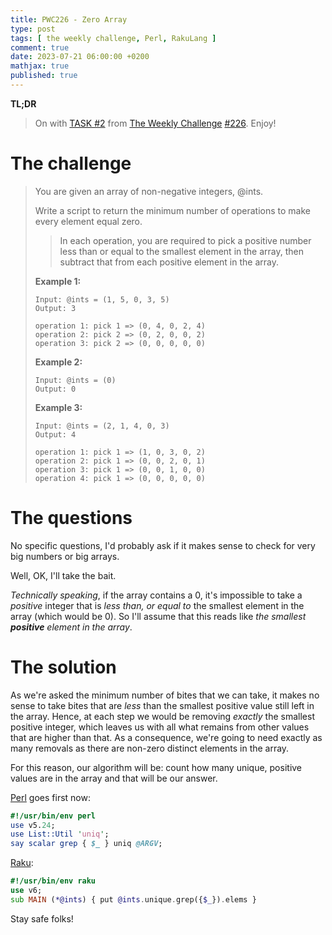 ```yaml
---
title: PWC226 - Zero Array
type: post
tags: [ the weekly challenge, Perl, RakuLang ]
comment: true
date: 2023-07-21 06:00:00 +0200
mathjax: true
published: true
---
```


**TL;DR**

> On with [TASK #2][] from [The Weekly Challenge][] [#226][].
> Enjoy!

# The challenge

> You are given an array of non-negative integers, @ints.
>
> Write a script to return the minimum number of operations to make every
> element equal zero.
>
>> In each operation, you are required to pick a positive number less than
>> or equal to the smallest element in the array, then subtract that from
>> each positive element in the array.
>
> **Example 1:**
>
>     Input: @ints = (1, 5, 0, 3, 5)
>     Output: 3
>
>     operation 1: pick 1 => (0, 4, 0, 2, 4)
>     operation 2: pick 2 => (0, 2, 0, 0, 2)
>     operation 3: pick 2 => (0, 0, 0, 0, 0)
>
> **Example 2:**
>
>     Input: @ints = (0)
>     Output: 0
>
> **Example 3:**
>
>     Input: @ints = (2, 1, 4, 0, 3)
>     Output: 4
>
>     operation 1: pick 1 => (1, 0, 3, 0, 2)
>     operation 2: pick 1 => (0, 0, 2, 0, 1)
>     operation 3: pick 1 => (0, 0, 1, 0, 0)
>     operation 4: pick 1 => (0, 0, 0, 0, 0)

# The questions

No specific questions, I'd probably ask if it makes sense to check for very
big numbers or big arrays.

Well, OK, I'll take the bait.

*Technically speaking*, if the array contains a 0, it's impossible to take a
*positive* integer that is *less than, or equal to* the smallest element in
the array (which would be 0). So I'll assume that this reads like *the
smallest **positive** element in the array*. 

# The solution

As we're asked the minimum number of bites that we can take, it makes no
sense to take bites that are *less* than the smallest positive value still
left in the array. Hence, at each step we would be removing *exactly* the
smallest positive integer, which leaves us with all what remains from other
values that are higher than that. As a consequence, we're going to need
exactly as many removals as there are non-zero distinct elements in the
array.

For this reason, our algorithm will be: count how many unique, positive
values are in the array and that will be our answer.

[Perl][] goes first now:

```perl
#!/usr/bin/env perl
use v5.24;
use List::Util 'uniq';
say scalar grep { $_ } uniq @ARGV;
```

[Raku][]:

```raku
#!/usr/bin/env raku
use v6;
sub MAIN (*@ints) { put @ints.unique.grep({$_}).elems }
```

Stay safe folks!


[The Weekly Challenge]: https://theweeklychallenge.org/
[#226]: https://theweeklychallenge.org/blog/perl-weekly-challenge-226/
[TASK #2]: https://theweeklychallenge.org/blog/perl-weekly-challenge-226/#TASK2
[Perl]: https://www.perl.org/
[Raku]: https://raku.org/
[manwar]: http://www.manwar.org/
